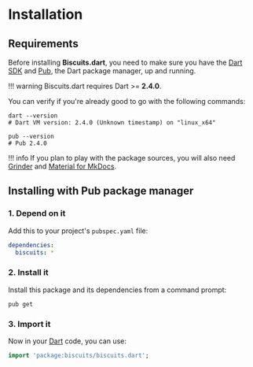# Installation

## Requirements
Before installing **Biscuits.dart**, you need to make sure you have the [Dart SDK](https://dart.dev/tools/sdk)
and [Pub](https://dart.dev/tools/pub/cmd), the Dart package manager, up and running.

!!! warning
    Biscuits.dart requires Dart >= **2.4.0**.

You can verify if you're already good to go with the following commands:

```shell
dart --version
# Dart VM version: 2.4.0 (Unknown timestamp) on "linux_x64"

pub --version
# Pub 2.4.0
```

!!! info
    If you plan to play with the package sources, you will also need
    [Grinder](https://google.github.io/grinder.dart) and [Material for MkDocs](https://squidfunk.github.io/mkdocs-material).

## Installing with Pub package manager

### 1. Depend on it
Add this to your project's `pubspec.yaml` file:

```yaml
dependencies:
  biscuits: *
```

### 2. Install it
Install this package and its dependencies from a command prompt:

```shell
pub get
```

### 3. Import it
Now in your [Dart](https://dart.dev) code, you can use:

```dart
import 'package:biscuits/biscuits.dart';
```
